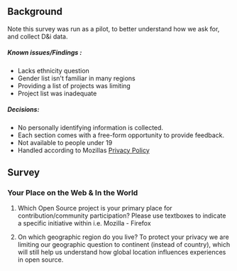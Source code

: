 ## Background
Note this survey was run as a pilot, to better understand how we ask for, and collect D&i data.

##### Known issues/Findings :
* Lacks ethnicity question
* Gender list isn't familiar in many regions
* Providing a list of projects was limiting
* Project list was inadequate

##### Decisions:

* No personally identifying information is collected.
* Each section comes with a free-form opportunity to provide feedback.
* Not available to people under 19
* Handled according to Mozillas [Privacy Policy](https://www.mozilla.org/privacy/)

## Survey

### Your Place on the Web & In the World

1. Which Open Source project is your primary place for contribution/community participation?
Please use textboxes to indicate a specific initiative within i.e. Mozilla - Firefox


2. On which geographic region do you live? To protect your privacy we are limiting our geographic question to continent (instead of country), which will still help us understand how global location influences experiences in open source.

